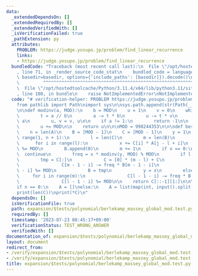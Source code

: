 ```yaml
---
data:
  _extendedDependsOn: []
  _extendedRequiredBy: []
  _extendedVerifiedWith: []
  _isVerificationFailed: true
  _pathExtension: py
  attributes:
    PROBLEM: https://judge.yosupo.jp/problem/find_linear_recurrence
    links:
    - https://judge.yosupo.jp/problem/find_linear_recurrence
  bundledCode: "Traceback (most recent call last):\n  File \"/opt/hostedtoolcache/Python/3.11.4/x64/lib/python3.11/site-packages/onlinejudge_verify/documentation/build.py\"\
    , line 71, in _render_source_code_stat\n    bundled_code = language.bundle(stat.path,\
    \ basedir=basedir, options={'include_paths': [basedir]}).decode()\n          \
    \         ^^^^^^^^^^^^^^^^^^^^^^^^^^^^^^^^^^^^^^^^^^^^^^^^^^^^^^^^^^^^^^^^^^^^^^^^^^^^^^^^^\n\
    \  File \"/opt/hostedtoolcache/Python/3.11.4/x64/lib/python3.11/site-packages/onlinejudge_verify/languages/python.py\"\
    , line 108, in bundle\n    raise NotImplementedError\nNotImplementedError\n"
  code: "# verification-helper: PROBLEM https://judge.yosupo.jp/problem/find_linear_recurrence\n\
    from pathlib import Path\nimport sys\n\nsys.path.append(str(Path(__file__).resolve().parent.parent.parent.parent))\n\
    \n\ndef modinv(a, MOD):\n    b = MOD\n    u = 1\n    v = 0\n    while b > 0:\n\
    \        t = a // b\n        a -= t * b\n        u -= t * v\n        a, b = b,\
    \ a\n        u, v = v, u\n\n    if a != 1:\n        return -1\n\n    if u != 0:\n\
    \        u += MOD\n\n    return u\n\n\nMOD = 998244353\n\n\ndef berlekamp_massey_global_mod(A):\n\
    \    n = len(A)\n    B = [MOD - 1]\n    C = [MOD - 1]\n    y = 1\n    for j in\
    \ range(1, n + 1):\n        l = len(C)\n        m = len(B)\n        x = 0\n  \
    \      for i in range(l):\n            x += C[i] * A[j - l + i]\n            x\
    \ %= MOD\n        B.append(0)\n        m += 1\n        if x == 0:\n          \
    \  continue\n        freq = x * modinv(y, MOD) % MOD\n        if l < m:\n    \
    \        tmp = C[:]\n            C = [0] * (m - l) + C\n            for i in range(m):\n\
    \                C[m - 1 - i] -= freq * B[m - 1 - i]\n                C[m - 1\
    \ - i] %= MOD\n            B = tmp\n            y = x\n        else:\n       \
    \     for i in range(m):\n                C[l - 1 - i] -= freq * B[m - 1 - i]\n\
    \                C[l - 1 - i] %= MOD\n\n    return C[::-1][1:]\n\n\nn = int(input())\n\
    if n == 0:\n    A = []\nelse:\n    A = list(map(int, input().split()))\nC = berlekamp_massey_global_mod(A)\n\
    print(len(C))\nprint(*C)\n"
  dependsOn: []
  isVerificationFile: true
  path: expansion/$tests/polynomial/berlekamp_massey_global_mod.test.py
  requiredBy: []
  timestamp: '2023-07-23 08:45:17+09:00'
  verificationStatus: TEST_WRONG_ANSWER
  verifiedWith: []
documentation_of: expansion/$tests/polynomial/berlekamp_massey_global_mod.test.py
layout: document
redirect_from:
- /verify/expansion/$tests/polynomial/berlekamp_massey_global_mod.test.py
- /verify/expansion/$tests/polynomial/berlekamp_massey_global_mod.test.py.html
title: expansion/$tests/polynomial/berlekamp_massey_global_mod.test.py
---
```

